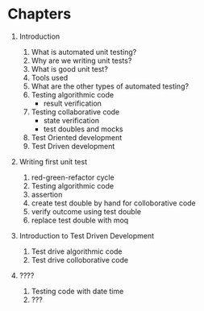 # Chapters
1. Introduction
    1. What is automated unit testing?
    2. Why are we writing unit tests?
    3. What is good unit test?
    3. Tools used
    4. What are the other types of automated testing?
    5. Testing algorithmic code
        * result verification
    6. Testing collaborative code
        * state verification
        * test doubles and mocks
    7. Test Oriented development
    8. Test Driven development

2. Writing first unit test
    1. red-green-refactor cycle
    2. Testing algorithmic code
    3. assertion
    3. create test double by hand for colloborative code
    4. verify outcome using test double
    5. replace test double with moq

3. Introduction to Test Driven Development
    1. Test drive algorithmic code
    2. Test drive colloborative code

4. ????
    1. Testing code with date time
    2. ???